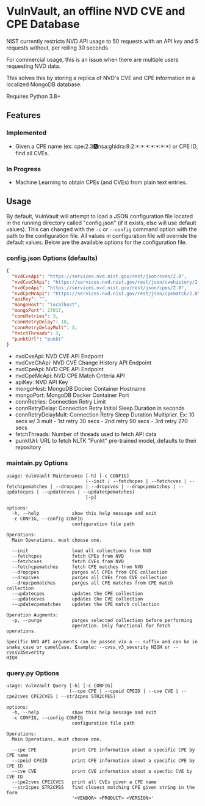 # VulnVault, an offline NVD CVE and CPE Database
NIST currently restricts NVD API usage to 50 requests with an API key and 5 requests without, per rolling 30 seconds.

For commercial usage, this is an issue when there are multiple users requesting NVD data. 

This solves this by storing a replica of NVD's CVE and CPE information in a localized MongoDB database.

Requires Python 3.8+
## Features
### Implemented
* Given a CPE name (ex: cpe:2.3:a:nsa:ghidra:9.2:\*:\*:\*:\*:\*:\*:\*) or CPE ID, find all CVEs.
### In Progress
* Machine Learning to obtain CPEs (and CVEs) from plain text entries.
## Usage
By default, VulnVault will attempt to load a JSON configuration file located in the running directory called "config.json" 
(if it exists, else will use default values).
This can changed with the `-c` or `--config` command option with the path to the configuration file. 
All values in configuration file will override the default values. 
Below are the available options for the configuration file.
### config.json Options (defaults)
```JSON
{
  "nvdCveApi": "https://services.nvd.nist.gov/rest/json/cves/2.0",
  "nvdCveChApi": "https://services.nvd.nist.gov/rest/json/cvehistory/2.0",
  "nvdCpeApi": "https://services.nvd.nist.gov/rest/json/cpes/2.0",
  "nvdCpeMcApi": "https://services.nvd.nist.gov/rest/json/cpematch/2.0",
  "apiKey": "",
  "mongoHost": "localhost",
  "mongoPort": 27017,
  "connRetries": 3,
  "connRetryDelay": 10,
  "connRetryDelayMult": 3,
  "fetchThreads": 3,
  "punktUrl": "punkt"
}
```
- nvdCveApi: NVD CVE API Endpoint
- nvdCveChApi: NVD CVE Change History API Endpoint
- nvdCpeApi: NVD CPE API Endpoint
- nvdCpeMcApi: NVD CPE Match Criteria API
- apiKey: NVD API Key
- mongoHost: MongoDB Docker Container Hostname
- mongoPort: MongoDB Docker Container Port
- connRetries: Connection Retry Limit
- connRetryDelay: Connection Retry Initial Sleep Duration in seconds
- connRetryDelayMult: Connection Retry Sleep Duration Multiplier. Ex: 10 secs w/ 3 mult - 1st retry 30 secs - 2nd retry 90 secs - 3rd retry 270 secs
- fetchThreads: Number of threads used to fetch API data
- punktUrl: URL to fetch NLTK "Punkt" pre-trained model, defaults to their repository

### maintain.py Options
```
usage: VulnVault Maintenance [-h] [-c CONFIG]
                             (--init | --fetchcpes | --fetchcves | --fetchcpematches | --dropcpes | --dropcves | --dropcpematches | --updatecpes | --updatecves | --updatecpematches)
                             [-p]

options:
  -h, --help            show this help message and exit
  -c CONFIG, --config CONFIG
                        configuration file path

Operations:
  Main Operations, must choose one.

  --init                load all collections from NVD
  --fetchcpes           fetch CPEs from NVD
  --fetchcves           fetch CVEs from NVD
  --fetchcpematches     fetch CPE matches from NVD
  --dropcpes            purges all CPEs from CPE collection
  --dropcves            purges all CVEs from CVE collection
  --dropcpematches      purges all CPE matches from CPE match collection
  --updatecpes          updates the CPE collection
  --updatecves          updates the CVE collection
  --updatecpematches    updates the CPE match collection

Operation Augments:
  -p, --purge           purges selected collection before performing
                        operation. Only functional for fetch operations.

Specific NVD API arguments can be passed via a -- suffix and can be in
snake_case or camelCase. Example: --cvss_v3_severity HIGH or --cvssV3Severity
HIGH
```

### query.py Options
```
usage: VulnVault Query [-h] [-c CONFIG]
                       (--cpe CPE | --cpeid CPEID | --cve CVE | --cpe2cves CPE2CVES | --str2cpes STR2CPES)

options:
  -h, --help            show this help message and exit
  -c CONFIG, --config CONFIG
                        configuration file path

Operations:
  Main Operations, must choose one.

  --cpe CPE             print CPE information about a specific CPE by CPE name
  --cpeid CPEID         print CPE information about a specific CPE by CPE ID
  --cve CVE             print CVE information about a specfic CVE by CVE ID
  --cpe2cves CPE2CVES   print all CVEs given a CPE name
  --str2cpes STR2CPES   find closest matching CPE given string in the form
                        '<VENDOR> <PRODUCT> <VERSION>'
```

